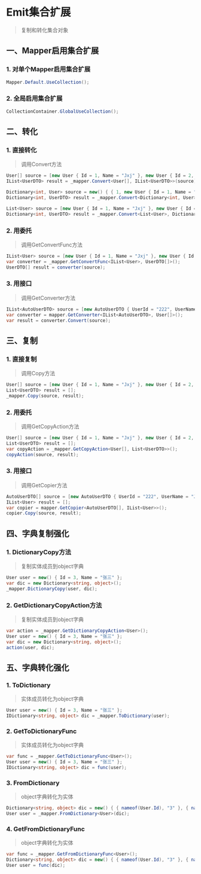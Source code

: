 # Emit集合扩展
>复制和转化集合对象

## 一、Mapper启用集合扩展
### 1. 对单个Mapper启用集合扩展
```csharp
Mapper.Default.UseCollection();
```

### 2. 全局启用集合扩展
```csharp
CollectionContainer.GlobalUseCollection();
```

## 二、转化
### 1. 直接转化
>调用Convert方法

```csharp
User[] source = [new User { Id = 1, Name = "Jxj" }, new User { Id = 2, Name = "张三" }];
IList<UserDTO> result = _mapper.Convert<User[], IList<UserDTO>>(source);
```

```csharp
Dictionary<int, User> source = new() { { 1, new User { Id = 1, Name = "Jxj" } } };
Dictionary<int, UserDTO> result = _mapper.Convert<Dictionary<int, User>, Dictionary<int, UserDTO>>(source);
```

```csharp
List<User> source = [new User { Id = 1, Name = "Jxj" }, new User { Id = 2, Name = "张三" }];
Dictionary<int, UserDTO> result = _mapper.Convert<List<User>, Dictionary<int, UserDTO>>(source);
```

### 2. 用委托
>调用GetConvertFunc方法

```csharp
IList<User> source = [new User { Id = 1, Name = "Jxj" }, new User { Id = 2, Name = "张三" }];
var converter = _mapper.GetConvertFunc<IList<User>, UserDTO[]>();
UserDTO[] result = converter(source);
```

### 3. 用接口
>调用GetConverter方法

```csharp
IList<AutoUserDTO> source = [new AutoUserDTO { UserId = "222", UserName = "Jxj" }, new AutoUserDTO { UserId = "333", UserName = "李四" }];
var converter = mapper.GetConverter<IList<AutoUserDTO>, User[]>();
var result = converter.Convert(source);
```

## 三、复制

### 1. 直接复制
>调用Copy方法

```csharp
User[] source = [new User { Id = 1, Name = "Jxj" }, new User { Id = 2, Name = "张三" }];
List<UserDTO> result = [];
_mapper.Copy(source, result);
```

### 2. 用委托
>调用GetCopyAction方法

```csharp
User[] source = [new User { Id = 1, Name = "Jxj" }, new User { Id = 2, Name = "张三" }];
List<UserDTO> result = [];
var copyAction = _mapper.GetCopyAction<User[], List<UserDTO>>();
copyAction(source, result);
```

### 3. 用接口
>调用GetCopier方法

```csharp
AutoUserDTO[] source = [new AutoUserDTO { UserId = "222", UserName = "Jxj" }, new AutoUserDTO { UserId = "333", UserName = "李四" }];
IList<User> result = [];
var copier = mapper.GetCopier<AutoUserDTO[], IList<User>>();
copier.Copy(source, result);
```

## 四、字典复制强化
### 1. DictionaryCopy方法
>复制实体成员到object字典

```csharp
User user = new() { Id = 3, Name = "张三" };
var dic = new Dictionary<string, object>();
_mapper.DictionaryCopy(user, dic);
```

### 2. GetDictionaryCopyAction方法
>复制实体成员到object字典

```csharp
var action = _mapper.GetDictionaryCopyAction<User>();
User user = new() { Id = 3, Name = "张三" };
var dic = new Dictionary<string, object>();
action(user, dic);
```

## 五、字典转化强化
### 1. ToDictionary
>实体成员转化为object字典

```csharp
User user = new() { Id = 3, Name = "张三" };
IDictionary<string, object> dic = _mapper.ToDictionary(user);
```

### 2. GetToDictionaryFunc
>实体成员转化为object字典

```csharp
var func = _mapper.GetToDictionaryFunc<User>();
User user = new() { Id = 3, Name = "张三" };
IDictionary<string, object> dic = func(user);
```

### 3. FromDictionary
>object字典转化为实体

```csharp
Dictionary<string, object> dic = new() { { nameof(User.Id), "3" }, { nameof(User.Name), "张三" } };
User user = _mapper.FromDictionary<User>(dic);
```

### 4. GetFromDictionaryFunc
>object字典转化为实体

```csharp
var func = _mapper.GetFromDictionaryFunc<User>();
Dictionary<string, object> dic = new() { { nameof(User.Id), "3" }, { nameof(User.Name), "张三" } };
User user = func(dic);
```


